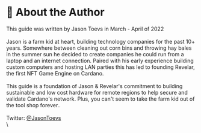 # 👋 About the Author

This guide was written by Jason Toevs in March - April of 2022\
\
Jason is a farm kid at heart, building technology companies for the past 10+ years. Somewhere between cleaning out corn bins and throwing hay bales in the summer sun he decided to create companies he could run from a laptop and an internet connection. Paired with his early experience building custom computers and hosting LAN parties this has led to founding Revelar, the first NFT Game Engine on Cardano. \
\
This guide is a foundation of Jason & Revelar's commitment to building sustainable and low cost hardware for remote regions to help secure and validate Cardano's network. Plus, you can't seem to take the farm kid out of the tool shop forever.. \
\
Twitter: [@JasonToevs](https://twitter.com/JasonToevs) \
\
